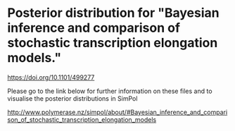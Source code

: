 

# Posterior distribution for "Bayesian inference and comparison of stochastic transcription elongation models."

https://doi.org/10.1101/499277


Please go to the link below for further information on these files and to visualise the posterior distributions in SimPol

http://www.polymerase.nz/simpol/about/#Bayesian_inference_and_comparison_of_stochastic_transcription_elongation_models
